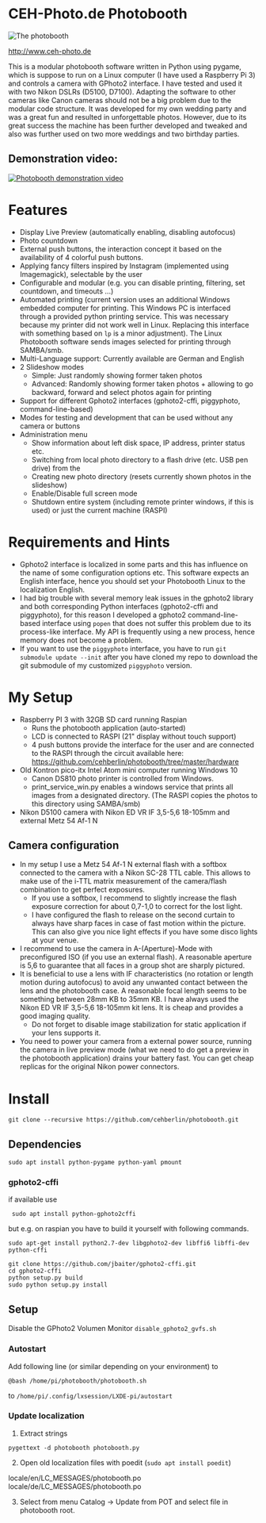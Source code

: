 # CEH-Photo.de Photobooth

![The photobooth](https://github.com/cehberlin/photobooth/blob/master/hardware/Photobooth.jpg)

http://www.ceh-photo.de

This is a modular photobooth software written in Python using pygame, which is suppose to run on a Linux computer (I have used a Raspberry Pi 3) and controls a camera with GPhoto2 interface. I have tested and used it with two Nikon DSLRs (D5100, D7100). Adapting the software to other cameras like Canon cameras should not be a big problem due to the modular code structure. It was developed for my own wedding party and was a great fun and resulted in unforgettable photos. However, due to its great success the machine has been further developed and tweaked and also was further used on two more weddings and two birthday parties.

## Demonstration video:

[![Photobooth demonstration video](https://img.youtube.com/vi/bq0OTCdGc0w/0.jpg)](http://www.youtube.com/watch?v=bq0OTCdGc0w)

# Features
- Display Live Preview (automatically enabling, disabling autofocus)
- Photo countdown
- External push buttons, the interaction concept it based on the availability of 4 colorful push buttons.
- Applying fancy filters inspired by Instagram (implemented using Imagemagick), selectable by the user
- Configurable and modular (e.g. you can disable printing, filtering, set countdown, and timeouts ...)
- Automated printing (current version uses an additional Windows embedded computer for printing. This Windows PC is interfaced through a provided python printing service. This was necessary because my printer did not work well in Linux. Replacing this interface with something based on `lp` is a minor adjustment). The Linux Photobooth software sends images selected for printing through SAMBA/smb.
- Multi-Language support: Currently available are German and English
- 2 Slideshow modes
   - Simple: Just randomly showing former taken photos
   - Advanced: Randomly showing former taken photos + allowing to go backward, forward and select photos again for printing
- Support for different Gphoto2 interfaces (gphoto2-cffi, piggyphoto, command-line-based)
- Modes for testing and development that can be used without any camera or buttons
- Administration menu
  - Show information about left disk space, IP address, printer status etc.
  - Switching from local photo directory to a flash drive (etc. USB pen drive) from the 
  - Creating new photo directory (resets currently shown photos in the slideshow)
  - Enable/Disable full screen mode
  - Shutdown entire system (including remote printer windows, if this is used) or just the current machine (RASPI)

# Requirements and Hints
- Gphoto2 interface is localized in some parts and this has influence on the name of some configuration options etc. This software expects an English interface, hence you should set your Photobooth Linux to the localization English.
- I had big trouble with several memory leak issues in the gphoto2 library and both corresponding Python interfaces (gphoto2-cffi and piggyphoto), for this reason I developed a gphoto2 command-line-based interface using `popen` that does not suffer this problem due to its process-like interface. My API is frequently using a new process, hence memory does not become a problem.
- If you want to use the `piggyphoto` interface, you have to run `git submodule update --init` after you have cloned my repo to download the git submodule of my customized `piggyphoto` version.

# My Setup
- Raspberry PI 3 with 32GB SD card running Raspian
   - Runs the photobooth application (auto-started)
   - LCD is connected to RASPI (21" display without touch support)
   - 4 push buttons provide the interface for the user and are connected to the RASPI through the circuit available here:  https://github.com/cehberlin/photobooth/tree/master/hardware
- Old Kontron pico-itx Intel Atom mini computer running Windows 10
   - Canon DS810 photo printer is controlled from Windows.
   - print_service_win.py enables a windows service that prints all images from a designated directory. (The RASPI copies the photos to this directory using SAMBA/smb)
- Nikon D5100 camera with Nikon ED VR IF 3,5-5,6 18-105mm and external Metz 54 Af-1 N

## Camera configuration
- In my setup I use a Metz 54 Af-1 N external flash with a softbox connected to the camera with a Nikon SC-28 TTL cable. This allows to make use of the i-TTL matrix measurement of the camera/flash combination to get perfect exposures.
  - If you use a softbox, I recommend to slightly increase the flash exposure correction for about 0,7-1,0 to correct for the lost light.
  - I have configured the flash to release on the second curtain to always have sharp faces in case of fast motion within the picture. This can also give you nice light effects if you have some disco lights at your venue.
- I recommend to use the camera in A-(Aperture)-Mode with preconfigured ISO (if you use an external flash). A reasonable aperture is 5,6 to guarantee that all faces in a group shot are sharply pictured.
- It is beneficial to use a lens with IF characteristics (no rotation or length motion during autofocus) to avoid any unwanted contact between the lens and the photobooth case. A reasonable focal length seems to be something between 28mm KB to 35mm KB. I have always used the Nikon ED VR IF 3,5-5,6 18-105mm kit lens. It is cheap and provides a good imaging quality.
  - Do not forget to disable image stabilization for static application if your lens supports it.
- You need to power your camera from a external power source, running the camera in live preview mode (what we need to do get a preview in the photobooth application) drains your battery fast. You can get cheap replicas for the original Nikon power connectors.

# Install

```git clone --recursive https://github.com/cehberlin/photobooth.git```

## Dependencies

```sudo apt install python-pygame python-yaml pmount```

### gphoto2-cffi

if available use 

``` sudo apt install python-gphoto2cffi```

but e.g. on raspian you have to build it yourself with following commands.

```
sudo apt-get install python2.7-dev libgphoto2-dev libffi6 libffi-dev python-cffi

git clone https://github.com/jbaiter/gphoto2-cffi.git
cd gphoto2-cffi
python setup.py build
sudo python setup.py install
```

## Setup

Disable the GPhoto2 Volumen Monitor
```disable_gphoto2_gvfs.sh```

### Autostart

Add following line (or similar depending on your environment) to

`@bash /home/pi/photobooth/photobooth.sh`

to `/home/pi/.config/lxsession/LXDE-pi/autostart`

### Update localization

1. Extract strings
```
pygettext -d photobooth photobooth.py 

```

2. Open old localization files with poedit (`sudo apt install poedit`)

locale/en/LC_MESSAGES/photobooth.po
locale/de/LC_MESSAGES/photobooth.po

3. Select from menu Catalog -> Update from POT and select file in photobooth root.
